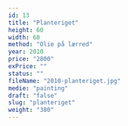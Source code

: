 ```yaml
---
id: 13
title: "Planteriget"
height: 60
width: 60
method: "Olie på lærred"
year: 2010
price: "2800"
exPrice: ""
status: ""
fileName: "2010-planteriget.jpg"
medie: "painting"
draft: "false"
slug: "planteriget"
weight: "380"
---
```

